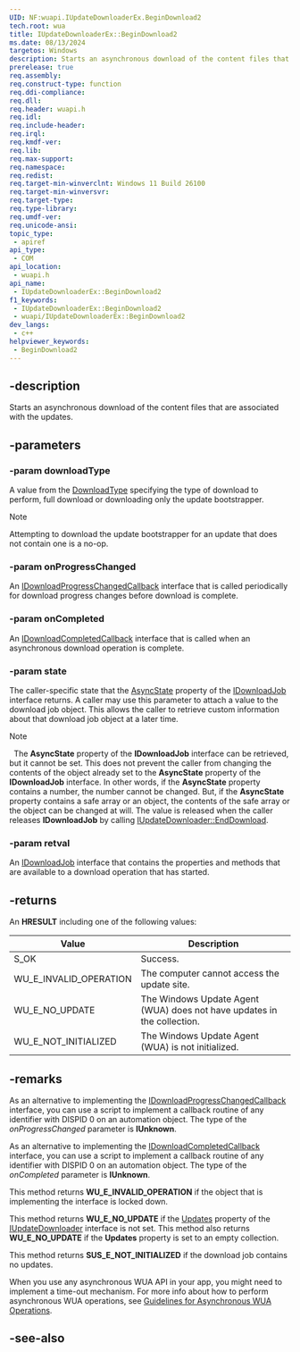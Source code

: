 ```yaml
---
UID: NF:wuapi.IUpdateDownloaderEx.BeginDownload2
tech.root: wua
title: IUpdateDownloaderEx::BeginDownload2
ms.date: 08/13/2024
targetos: Windows
description: Starts an asynchronous download of the content files that are associated with the updates. (IUpdateDownloaderEx)
prerelease: true
req.assembly: 
req.construct-type: function
req.ddi-compliance: 
req.dll: 
req.header: wuapi.h
req.idl: 
req.include-header: 
req.irql: 
req.kmdf-ver: 
req.lib: 
req.max-support: 
req.namespace: 
req.redist: 
req.target-min-winverclnt: Windows 11 Build 26100
req.target-min-winversvr: 
req.target-type: 
req.type-library: 
req.umdf-ver: 
req.unicode-ansi: 
topic_type:
 - apiref
api_type:
 - COM
api_location:
 - wuapi.h
api_name:
 - IUpdateDownloaderEx::BeginDownload2
f1_keywords:
 - IUpdateDownloaderEx::BeginDownload2
 - wuapi/IUpdateDownloaderEx::BeginDownload2
dev_langs:
 - c++
helpviewer_keywords:
 - BeginDownload2
---
```


## -description

Starts an asynchronous download of the content files that are associated with the updates. 

## -parameters

### -param downloadType

A value from the [DownloadType](ne-wuapi-downloadtype.md) specifying the type of download to perform, full download or downloading only the update bootstrapper. 

> [!NOTE]
> Attempting to download the update bootstrapper for an update that does not contain one is a no-op.

### -param onProgressChanged

An [IDownloadProgressChangedCallback](nn-wuapi-idownloadprogresschangedcallback.md) interface that is called periodically for download progress changes before download is complete.

### -param onCompleted

An [IDownloadCompletedCallback](nn-wuapi-idownloadcompletedcallback.md) interface that is called when an asynchronous download operation is complete.

### -param state

The caller-specific state that the [AsyncState](nf-wuapi-idownloadjob-get_asyncstate.md) property of the [IDownloadJob](nn-wuapi-idownloadjob.md) interface returns. A caller may use this parameter to attach a value to the download job object. This  allows the caller to retrieve custom information about that download job object at a later time.

> [!NOTE]
>  The **AsyncState** property of the **IDownloadJob** interface can be retrieved, but it cannot be set. This does not prevent the caller from changing the contents of the object already set to the **AsyncState** property of the **IDownloadJob** interface. In other words, if the **AsyncState** property contains a number, the number cannot be changed. But, if the **AsyncState** property contains a safe array or an object, the contents of the safe array or the object can be changed at will. The value is released when the caller releases **IDownloadJob** by calling [IUpdateDownloader::EndDownload](nf-wuapi-iupdatedownloader-enddownload.md).

### -param retval

An [IDownloadJob](/windows/desktop/api/wuapi/nn-wuapi-idownloadjob) interface that contains the properties and methods that are available to a download operation that has started.

## -returns

An **HRESULT** including one of the following values:

| Value | Description |
|-------|-------------|
| S_OK | Success. |
| WU_E_INVALID_OPERATION | The computer cannot access the update site. |
| WU_E_NO_UPDATE | The Windows Update Agent (WUA) does not have  updates in the collection. |
| WU_E_NOT_INITIALIZED | The Windows Update Agent (WUA) is not initialized. |


## -remarks

 As an alternative to implementing the [IDownloadProgressChangedCallback](n-wuapi-idownloadprogresschangedcallback.md) interface, you can use a script to implement a callback routine of any identifier with DISPID 0 on an automation object. The type of the  *onProgressChanged* parameter is **IUnknown**.

  As an alternative to implementing the [IDownloadCompletedCallback](nn-wuapi-idownloadcompletedcallback.md) interface, you can use a script to   implement a callback routine of any identifier with DISPID 0 on an automation object. The type of the *onCompleted* parameter is **IUnknown**.

This method returns **WU_E_INVALID_OPERATION** if the object that is implementing the interface is  locked down.

This method returns **WU_E_NO_UPDATE** if the [Updates](nf-wuapi-iupdatedownloader-get_updates.md) property of the [IUpdateDownloader](nn-wuapi-iupdatedownloader.md) interface is not set. This method also returns **WU_E_NO_UPDATE** if the **Updates** property is set to an empty collection.

This method returns **SUS_E_NOT_INITIALIZED** if the download job contains no updates.

When you use any asynchronous WUA API in your app, you might need to implement a time-out mechanism. For more info about how to perform asynchronous WUA operations, see [Guidelines for Asynchronous WUA Operations](/windows/desktop/Wua_Sdk/guidelines-for-asynchronous-wua-operations).

## -see-also

